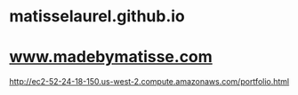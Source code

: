 # matisselaurel.github.io
# www.madebymatisse.com
http://ec2-52-24-18-150.us-west-2.compute.amazonaws.com/portfolio.html

